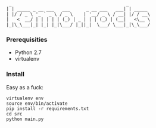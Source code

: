 ```
 _                                           _        
| | _____ _ __ ___   ___      _ __ ___   ___| | _____ 
| |/ / _ \ '_ ` _ \ / _ \    | '__/ _ \ / __| |/ / __\ 
|   <  __/ | | | | | (_) | _ | | | (_) | (__|   <\__ \ 
|_|\_\___|_| |_| |_|\___/ |_||_|  \___/ \___|_|\_\___/
```

### Prerequisities ###

* Python 2.7
* virtualenv 

### Install ###

Easy as a fuck:

```
virtualenv env
source env/bin/activate
pip install -r requirements.txt
cd src
python main.py
```